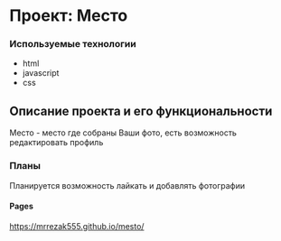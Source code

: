 # Проект: Место

### Используемые технологии
* html
* javascript
* css

## Описание проекта и его функциональности
Место - место где собраны Ваши фото, есть возможность редактировать профиль


### Планы

Планируется возможность лайкать и добавлять фотографии

#### Pages
https://mrrezak555.github.io/mesto/
